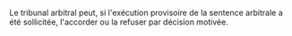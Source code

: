 Le tribunal arbitral peut, si l'exécution provisoire de la sentence arbitrale a été sollicitée,
l'accorder ou la refuser par décision motivée.